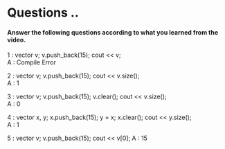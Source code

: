 # Questions ..

#### Answer the following questions according to what you learned from the video.

1 : vector<int> v; v.push_back(15); cout << v;  
A : Compile Error

2 : vector<int> v; v.push_back(15); cout << v.size();  
A : 1

3 : vector<int> v; v.push_back(15); v.clear(); cout << v.size();  
A : 0

4 : vector<int> x, y; x.push_back(15); y = x; x.clear(); cout << y.size();  
A : 1

5 : vector<int> v; v.push_back(15); cout << v[0];
A : 15
